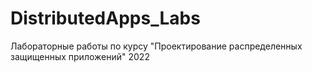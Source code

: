 # DistributedApps_Labs
Лабораторные работы по курсу "Проектирование распределенных защищенных приложений" 2022

